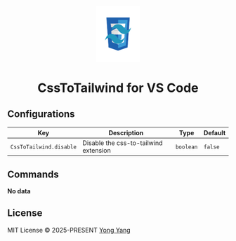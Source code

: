 <br>

<p align="center">
<img src="https://raw.githubusercontent.com/imyangyong/vscode-css-to-tailwind/main/res/logo.png" style="width:100px;" height="128" />
</p>

<h1 align="center">CssToTailwind for VS Code</h1>


## Configurations

<!-- configs -->

| Key                     | Description                           | Type      | Default |
| ----------------------- | ------------------------------------- | --------- | ------- |
| `CssToTailwind.disable` | Disable the css-to-tailwind extension | `boolean` | `false` |

<!-- configs -->

## Commands

<!-- commands -->

**No data**

<!-- commands -->

## License

MIT License &copy; 2025-PRESENT [Yong Yang](https://github.com/imyangyong)
